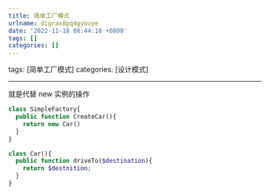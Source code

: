 ```yaml
---
title: 简单工厂模式
urlname: digrax8pq4gyouye
date: '2022-11-18 08:44:10 +0800'
tags: []
categories: []
---
```


tags: [简单工厂模式]
categories: [设计模式]

---

就是代替 new 实例的操作

```php
class SimpleFactory{
  public function CreateCar(){
    return new Car()
  }
}

class Car(){
  public function driveTo($destination){
    return $destnition;
  }
}
```
